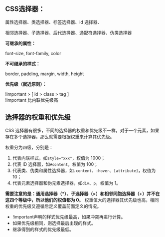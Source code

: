 ## CSS选择器：

属性选择器、类选择器、标签选择器、id 选择器、

相邻选择器、子选择器、后代选择器、通配符选择器、伪类选择器

**可继承的属性：**

font-size, font-family, color

**不可继承的样式：**

border, padding, margin, width, height

**优先级（就近原则）：**

!important > [ id > class > tag ]  
!important 比内联优先级高

## 选择器的权重和优先级

CSS 选择器有很多，不同的选择器的权重和优先级不一样，对于一个元素，如果存在多个选择器，那么就需要根据权重来计算其优先级。

权重分为四级，分别是：

1. 代表内联样式，如`style="xxx"`，权值为 1000；
2. 代表 ID 选择器，如`#content`，权值为 100；
3. 代表类、伪类和属性选择器，如`.content`、`:hover`、`[attribute]`，权值为 10；
4. 代表元素选择器和伪元素选择器，如`div`、`p`，权值为 1。

**需要注意的是：通用选择器（*）、子选择器（>）和相邻同胞选择器（+）并不在这四个等级中，所以他们的权值都为 0**。 权重值大的选择器其优先级也高，相同权重的优先级又遵循后定义覆盖前面定义的情况。

- !important声明的样式优先级最高，如果冲突再进行计算。
- 如果优先级相同，则选择最后出现的样式。
- 继承得到的样式的优先级最低。
